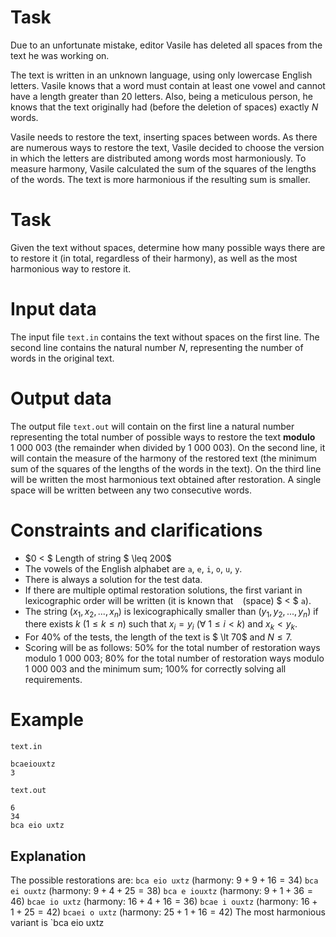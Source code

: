 # Task

Due to an unfortunate mistake, editor Vasile has deleted all spaces from the text he was working on.

The text is written in an unknown language, using only lowercase English letters. Vasile knows that a word must contain at least one vowel and cannot have a length greater than $20$ letters. Also, being a meticulous person, he knows that the text originally had (before the deletion of spaces) exactly $N$ words.

Vasile needs to restore the text, inserting spaces between words. As there are numerous ways to restore the text, Vasile decided to choose the version in which the letters are distributed among words most harmoniously. To measure harmony, Vasile calculated the sum of the squares of the lengths of the words. The text is more harmonious if the resulting sum is smaller.

# Task

Given the text without spaces, determine how many possible ways there are to restore it (in total, regardless of their harmony), as well as the most harmonious way to restore it.

# Input data

The input file `text.in` contains the text without spaces on the first line. The second line contains the natural number $N$, representing the number of words in the original text.

# Output data

The output file `text.out` will contain on the first line a natural number representing the total number of possible ways to restore the text **modulo** $1 \ 000 \ 003$ (the remainder when divided by $1 \ 000 \ 003$). On the second line, it will contain the measure of the harmony of the restored text (the minimum sum of the squares of the lengths of the words in the text). On the third line will be written the most harmonious text obtained after restoration. A single space will be written between any two consecutive words.

# Constraints and clarifications

* $0 < $ Length of string $ \leq 200$
* The vowels of the English alphabet are `a`, `e`, `i`, `o`, `u`, `y`.
* There is always a solution for the test data.
* If there are multiple optimal restoration solutions, the first variant in lexicographic order will be written (it is known that ` ` (space) $ < $ `a`).
* The string $(x_1, x_2, ..., x_n)$ is lexicographically smaller than $(y_1, y_2, ..., y_n)$ if there exists $k \ (1 \leq k \leq n)$ such that $x_i = y_i \ (\forall \ 1 \leq i \lt k)$ and $x_k < y_k$.
* For $40\%$ of the tests, the length of the text is $ \lt 70$ and $N \leq 7$.
* Scoring will be as follows: $50\%$ for the total number of restoration ways modulo $1 \ 000 \ 003$; $80\%$ for the total number of restoration ways modulo $1 \ 000 \ 003$ and the minimum sum; $100\%$ for correctly solving all requirements.

# Example

`text.in`
```
bcaeiouxtz
3
```

`text.out`
```
6
34
bca eio uxtz
```

## Explanation

The possible restorations are:
`bca eio uxtz` (harmony: $9 + 9 + 16 = 34$)
`bca ei ouxtz` (harmony: $9 + 4 + 25 = 38$)
`bca e iouxtz` (harmony: $9 + 1 + 36 = 46$)
`bcae io uxtz` (harmony: $16 + 4 + 16 = 36$)
`bcae i ouxtz` (harmony: $16 + 1 + 25 = 42$)
`bcaei o uxtz` (harmony: $25 + 1 + 16 = 42$)
The most harmonious variant is `bca eio uxtz